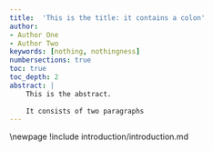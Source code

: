 ```yaml
---
title:  'This is the title: it contains a colon'
author:
- Author One
- Author Two
keywords: [nothing, nothingness]
numbersections: true
toc: true
toc_depth: 2
abstract: |
    This is the abstract.
    
    It consists of two paragraphs
---
```


\newpage
!include introduction/introduction.md

